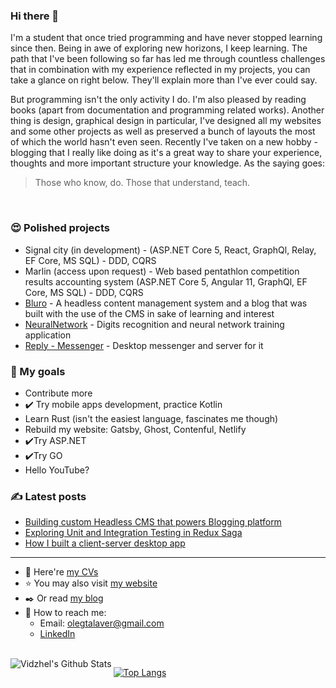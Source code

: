 ### Hi there 👋

I'm a student that once tried programming and have never stopped learning since then. Being in awe of exploring new horizons, I keep learning. The path that I've been following so far has led me through countless challenges that in combination with my experience reflected in my projects, you can take a glance on right below. They'll explain more than I've ever could say.

But programming isn't the only activity I do. I'm also pleased by reading books (apart from documentation and programming related works). Another thing is design, graphical design in particular, I've designed all my websites and some other projects as well as preserved a bunch of layouts the most of which the world hasn't even seen. Recently I've taken on a new hobby - blogging that I really like doing as it's a great way to share your experience, thoughts and more important structure your knowledge. As the saying goes:

> Those who know, do. Those that understand, teach.

</br>

### :heart_eyes: Polished projects

-   Signal city (in development) - (ASP.NET Core 5, React, GraphQl, Relay, EF Core, MS SQL) - DDD, CQRS
-   Marlin (access upon request) - Web based pentathlon competition results accounting system (ASP.NET Core 5, Angular 11, GraphQl, EF Core, MS SQL) - DDD, CQRS
-   [Bluro](https://github.com/Vidzhel/Bluro) - A headless content management system and a blog that was built with the use of the CMS in sake of learning and interest
-   [NeuralNetwork](https://github.com/Vidzhel/NeuralNetwork) - Digits recognition and neural network training application
-   [Reply - Messenger](https://github.com/Vidzhel/Reply-messenger) - Desktop messenger and server for it

### :star2: My goals

-   Contribute more
-   :heavy_check_mark: Try mobile apps development, practice Kotlin
-   Learn Rust (isn't the easiest language, fascinates me though)
-   Rebuild my website: Gatsby, Ghost, Contenful, Netlify
-   :heavy_check_mark:Try ASP.NET
-   :heavy_check_mark:Try GO
-   Hello YouTube?

### :writing_hand: Latest posts

<!-- BLOG-POST-LIST:START -->
- [Building custom Headless CMS that powers Blogging platform](https://medium.com/@vidzhel/building-custom-headless-cms-that-powers-blogging-platform-d6d33515f109?source=rss-5e045cb0693e------2)
- [Exploring Unit and Integration Testing in Redux Saga](https://medium.com/swlh/exploring-unit-and-integration-testing-in-redux-saga-41af34d82033?source=rss-5e045cb0693e------2)
- [How I built a client-server desktop app](https://medium.com/@vidzhel/how-i-built-a-client-server-desktop-app-50362478ccff?source=rss-5e045cb0693e------2)
<!-- BLOG-POST-LIST:END -->

---

-   :page_facing_up: Here're [my CVs][cv]
-   :star: You may also visit [my website][website]
-   :black_nib: Or read [my blog][medium]
-   :raised_hands: How to reach me:
    -   Email: olegtalaver@gmail.com
    -   [LinkedIn][linkedin]

</br>

<img align="left" alt="Vidzhel's Github Stats" src="https://github-readme-stats.vercel.app/api?username=Vidzhel&show_icons=true&hide_border=true&title_color=#E22A50&icon_color=#E22A50&text_color=#F7F7F7&bg_color=#23232B&card_width=838"/>

[![Top Langs](https://github-readme-stats.vercel.app/api/top-langs/?username=Vidzhel&layout=compact)](https://github.com/anuraghazra/github-readme-stats)

[website]: https://olegtalaver.pp.ua/
[linkedin]: https://www.linkedin.com/in/vidzhel/
[medium]: https://medium.com/@vidzhel
[cv]: https://drive.google.com/drive/folders/1D4CBX4u-Ctkn0KeWfwx8yQF7lxfw9Vcs?usp=sharing
